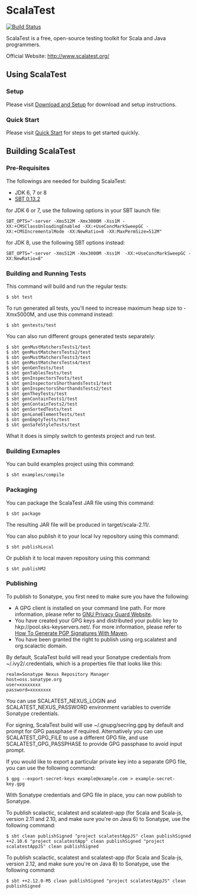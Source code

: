 ScalaTest
=========

[![Build Status](https://travis-ci.org/scalatest/scalatest.png?branch=master)](https://travis-ci.org/scalatest/scalatest)

ScalaTest is a free, open-source testing toolkit for Scala and
Java programmers.

Official Website: http://www.scalatest.org/

Using ScalaTest
---------------

### Setup

Please visit [Download and Setup](http://www.scalatest.org/download) for download and setup instructions.

### Quick Start

Please visit [Quick Start](http://www.scalatest.org/quick_start) for steps to get started quickly.


Building ScalaTest
------------------

### Pre-Requisites

The followings are needed for building ScalaTest:

*   JDK 6, 7 or 8
*   [SBT 0.13.2](http://www.scala-sbt.org/0.13.2/docs/Getting-Started/Setup.html)

for JDK 6 or 7, use the following options in your SBT launch file:

    SBT_OPTS="-server -Xms512M -Xmx3000M -Xss1M -XX:+CMSClassUnloadingEnabled -XX:+UseConcMarkSweepGC -XX:+CMSIncrementalMode -XX:NewRatio=8 -XX:MaxPermSize=512M"

for JDK 8, use the following SBT options instead:

    SBT_OPTS="-server -Xms512M -Xmx3000M -Xss1M  -XX:+UseConcMarkSweepGC -XX:NewRatio=8"

### Building and Running Tests

This command will build and run the regular tests:

  `$ sbt test`

To run generated all tests, you'll need to increase maximum heap size to -Xmx5000M, and use this command instead:

  `$ sbt gentests/test`
  
You can also run different groups generated tests separately: 
  
    $ sbt genMustMatchersTests1/test
    $ sbt genMustMatchersTests2/test
    $ sbt genMustMatchersTests3/test
    $ sbt genMustMatchersTests4/test
    $ sbt genGenTests/test
    $ sbt genTablesTests/test
    $ sbt genInspectorsTests/test
    $ sbt genInspectorsShorthandsTests1/test
    $ sbt genInspectorsShorthandsTests2/test
    $ sbt genTheyTests/test
    $ sbt genContainTests1/test
    $ sbt genContainTests2/test
    $ sbt genSortedTests/test
    $ sbt genLoneElementTests/test
    $ sbt genEmptyTests/test
    $ sbt genSafeStyleTests/test

What it does is simply switch to gentests project and run test.

### Building Exmaples

You can build examples project using this command: 

  `$ sbt examples/compile`

### Packaging

You can package the ScalaTest JAR file using this command:

  `$ sbt package`

The resulting JAR file will be produced in target/scala-2.11/.

You can also publish it to your local Ivy repository using this command:

  `$ sbt publishLocal`

Or publish it to local maven repository using this command:

  `$ sbt publishM2`

### Publishing

To publish to Sonatype, you first need to make sure you have the following:

*   A GPG client is installed on your command line path. For more information, please refer to [GNU Privacy Guard Website](http://www.gnupg.org/).
*   You have created your GPG keys and distributed your public key to hkp://pool.sks-keyservers.net/. For more information, please refer to [How To Generate PGP Signatures With Maven](https://docs.sonatype.org/display/Repository/How+To+Generate+PGP+Signatures+With+Maven).
*   You have been granted the right to publish using org.scalatest and org.scalactic domain.

By default, ScalaTest build will read your Sonatype credentials from ~/.ivy2/.credentials, which is a properties file that looks like this:

    realm=Sonatype Nexus Repository Manager
    host=oss.sonatype.org
    user=xxxxxxxx
    password=xxxxxxxx

You can use SCALATEST_NEXUS_LOGIN and SCALATEST_NEXUS_PASSWORD environment variables to override Sonatype credentials.

For signing, ScalaTest build will use ~/.gnupg/secring.gpg by default and prompt for GPG passphase if required.  Alternatively you can use SCALATEST_GPG_FILE to use a different GPG file, and use SCALATEST_GPG_PASSPHASE to provide GPG passphase to avoid input prompt.

If you would like to export a particular private key into a separate GPG file, you can use the following command:

  `$ gpg --export-secret-keys example@example.com > example-secret-key.gpg`

With Sonatype credentials and GPG file in place, you can now publish to Sonatype.

To publish scalactic, scalatest and scalatest-app (for Scala and Scala-js, version 2.11 and 2.10, and make sure you're on Java 6) to Sonatype, use the following command:

  `$ sbt clean publishSigned "project scalatestAppJS" clean publishSigned ++2.10.6 "project scalatestApp" clean publishSigned "project scalatestAppJS" clean publishSigned`

To publish scalactic, scalatest and scalatest-app (for Scala and Scala-js, version 2.12, and make sure you're on Java 8) to Sonatype, use the following command:

  `$ sbt ++2.12.0-M5 clean publishSigned "project scalatestAppJS" clean publishSigned`
